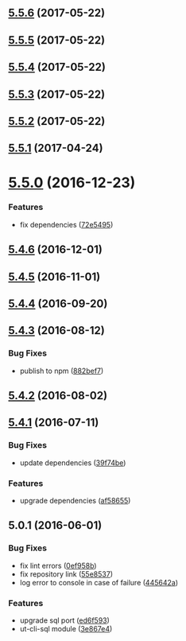 <a name="5.5.6"></a>
## [5.5.6](https://github.com/softwaregroup-bg/ut-cli-sql/compare/v5.5.5...v5.5.6) (2017-05-22)



<a name="5.5.5"></a>
## [5.5.5](https://github.com/softwaregroup-bg/ut-cli-sql/compare/v5.5.4...v5.5.5) (2017-05-22)



<a name="5.5.4"></a>
## [5.5.4](https://github.com/softwaregroup-bg/ut-cli-sql/compare/v5.5.3...v5.5.4) (2017-05-22)



<a name="5.5.3"></a>
## [5.5.3](https://github.com/softwaregroup-bg/ut-cli-sql/compare/v5.5.2...v5.5.3) (2017-05-22)



<a name="5.5.2"></a>
## [5.5.2](https://github.com/softwaregroup-bg/ut-cli-sql/compare/v5.5.1...v5.5.2) (2017-05-22)



<a name="5.5.1"></a>
## [5.5.1](https://github.com/softwaregroup-bg/ut-cli-sql/compare/v5.5.0...v5.5.1) (2017-04-24)



<a name="5.5.0"></a>
# [5.5.0](https://github.com/softwaregroup-bg/ut-cli-sql/compare/v5.4.6...v5.5.0) (2016-12-23)


### Features

* fix dependencies ([72e5495](https://github.com/softwaregroup-bg/ut-cli-sql/commit/72e5495))



<a name="5.4.6"></a>
## [5.4.6](https://github.com/softwaregroup-bg/ut-cli-sql/compare/v5.4.5...v5.4.6) (2016-12-01)



<a name="5.4.5"></a>
## [5.4.5](https://github.com/softwaregroup-bg/ut-cli-sql/compare/v5.4.4...v5.4.5) (2016-11-01)



<a name="5.4.4"></a>
## [5.4.4](https://github.com/softwaregroup-bg/ut-cli-sql/compare/v5.4.3...v5.4.4) (2016-09-20)



<a name="5.4.3"></a>
## [5.4.3](https://github.com/softwaregroup-bg/ut-cli-sql/compare/v5.4.2...v5.4.3) (2016-08-12)


### Bug Fixes

* publish to npm ([882bef7](https://github.com/softwaregroup-bg/ut-cli-sql/commit/882bef7))



<a name="5.4.2"></a>
## [5.4.2](https://git.softwaregroup-bg.com/ut5/ut-cli-sql/compare/v5.4.1...v5.4.2) (2016-08-02)



<a name="5.4.1"></a>
## [5.4.1](https://git.softwaregroup-bg.com/ut5/ut-cli-sql/compare/v5.0.1...v5.4.1) (2016-07-11)


### Bug Fixes

* update dependencies ([39f74be](https://git.softwaregroup-bg.com/ut5/ut-cli-sql/commit/39f74be))


### Features

* upgrade dependencies ([af58655](https://git.softwaregroup-bg.com/ut5/ut-cli-sql/commit/af58655))



<a name="5.0.1"></a>
## 5.0.1 (2016-06-01)


### Bug Fixes

* fix lint errors ([0ef958b](https://git.softwaregroup-bg.com/ut5/ut-cli-sql/commit/0ef958b))
* fix repository link ([55e8537](https://git.softwaregroup-bg.com/ut5/ut-cli-sql/commit/55e8537))
* log error to console in case of failure ([445642a](https://git.softwaregroup-bg.com/ut5/ut-cli-sql/commit/445642a))

### Features

* upgrade sql port ([ed6f593](https://git.softwaregroup-bg.com/ut5/ut-cli-sql/commit/ed6f593))
* ut-cli-sql module ([3e867e4](https://git.softwaregroup-bg.com/ut5/ut-cli-sql/commit/3e867e4))



